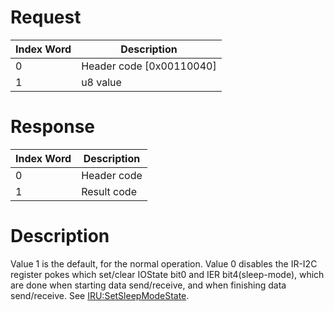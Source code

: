 # Request

| Index Word | Description                |
|------------|----------------------------|
| 0          | Header code \[0x00110040\] |
| 1          | u8 value                   |

# Response

| Index Word | Description |
|------------|-------------|
| 0          | Header code |
| 1          | Result code |

# Description

Value 1 is the default, for the normal operation. Value 0 disables the
IR-I2C register pokes which set/clear IOState bit0 and IER
bit4(sleep-mode), which are done when starting data send/receive, and
when finishing data send/receive. See
[IRU:SetSleepModeState](IRU:SetSleepModeState "wikilink").